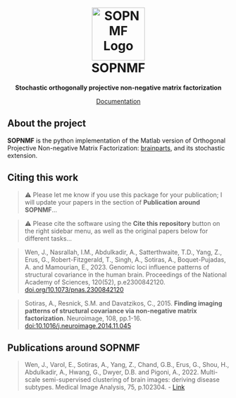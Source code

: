<h1 align="center">
  <a href="https://anbai106.github.io/SOPNMF/">
    <img src="https://anbai106.github.io/SOPNMF/images/sopnmf.png" alt="SOPNMF Logo" width="120" height="120">
  </a>
  <br/>
  SOPNMF
</h1>

<p align="center"><strong>Stochastic orthogonally projective non-negative matrix factorization</strong></p>

<p align="center">
  <a href="https://anbai106.github.io/SOPNMF/">Documentation</a>
</p>

## About the project
**SOPNMF** is the python implementation of the Matlab version of Orthogonal Projective Non-negative Matrix Factorization: [brainparts](https://github.com/asotiras/brainparts), and its stochastic extension.

## Citing this work
> :warning: Please let me know if you use this package for your publication; I will update your papers in the section of **Publication around SOPNMF**...

> :warning: Please cite the software using the **Cite this repository** button on the right sidebar menu, as well as the original papers below for different tasks...

> Wen, J., Nasrallah, I.M., Abdulkadir, A., Satterthwaite, T.D., Yang, Z., Erus, G., Robert-Fitzgerald, T., Singh, A., Sotiras, A., Boquet-Pujadas, A. and Mamourian, E., 2023. Genomic loci influence patterns of structural covariance in the human brain. Proceedings of the National Academy of Sciences, 120(52), p.e2300842120. [doi.org/10.1073/pnas.2300842120](https://www.pnas.org/doi/abs/10.1073/pnas.2300842120)

> Sotiras, A., Resnick, S.M. and Davatzikos, C., 2015. **Finding imaging patterns of structural covariance via non-negative matrix factorization**. Neuroimage, 108, pp.1-16. [doi:10.1016/j.neuroimage.2014.11.045](https://www.sciencedirect.com/science/article/pii/S1053811914009756?via%3Dihub)

## Publications around SOPNMF
> Wen, J., Varol, E., Sotiras, A., Yang, Z., Chand, G.B., Erus, G., Shou, H., Abdulkadir, A., Hwang, G., Dwyer, D.B. and Pigoni, A., 2022. Multi-scale semi-supervised clustering of brain images: deriving disease subtypes. Medical Image Analysis, 75, p.102304. - [Link](https://scholar.google.com/citations?view_op=view_citation&hl=en&user=4Wq_FukAAAAJ&sortby=pubdate&citation_for_view=4Wq_FukAAAAJ:9ZlFYXVOiuMC)
